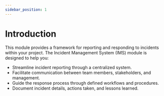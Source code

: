 ```yaml
---
sidebar_position: 1
---
```


# Introduction

This module provides a framework for reporting and responding to incidents within your project. The Incident Management System (IMS) module is designed to help you:

-   Streamline incident reporting through a centralized system.
-   Facilitate communication between team members, stakeholders, and management.
-   Guide the response process through defined workflows and procedures.
-   Document incident details, actions taken, and lessons learned.





